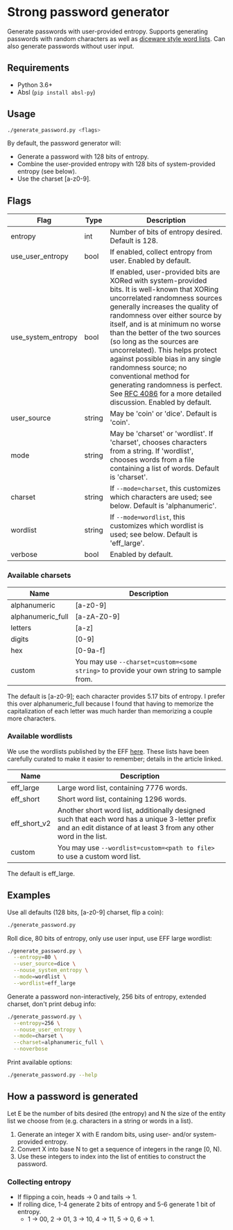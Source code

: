 # Strong password generator

Generate passwords with user-provided entropy. Supports generating passwords with random characters as well as [diceware style word lists](https://xkcd.com/936/). Can also generate passwords without user input.

## Requirements

* Python 3.6+
* Absl (`pip install absl-py`)

## Usage

```sh
./generate_password.py <flags>
```

By default, the password generator will:

* Generate a password with 128 bits of entropy.
* Combine the user-provided entropy with 128 bits of system-provided entropy (see below).
* Use the charset [a-z0-9].

## Flags

Flag | Type | Description
-----|------|------------
entropy | int | Number of bits of entropy desired. Default is 128.
use_user_entropy | bool | If enabled, collect entropy from user. Enabled by default.
use_system_entropy | bool | If enabled, user-provided bits are XORed with system-provided bits. It is well-known that XORing uncorrelated randomness sources generally increases the quality of randomness over either source by itself, and is at minimum no worse than the better of the two sources (so long as the sources are uncorrelated). This helps protect against possible bias in any single randomness source; no conventional method for generating randomness is perfect. See [RFC 4086](https://tools.ietf.org/html/rfc4086#section-5) for a more detailed discussion. Enabled by default.
user_source | string | May be 'coin' or 'dice'. Default is 'coin'.
mode | string | May be 'charset' or 'wordlist'. If 'charset', chooses characters from a string. If 'wordlist', chooses words from a file containing a list of words. Default is 'charset'.
charset | string | If `--mode=charset`, this customizes which characters are used; see below. Default is 'alphanumeric'.
wordlist | string | If `--mode=wordlist`, this customizes which wordlist is used; see below. Default is 'eff_large'.
verbose | bool | Enabled by default.

### Available charsets

Name | Description
-----|------------
alphanumeric | [a-z0-9]
alphanumeric_full | [a-zA-Z0-9]
letters | [a-z]
digits | [0-9]
hex | [0-9a-f]
custom | You may use `--charset=custom=<some string>` to provide your own string to sample from.

The default is [a-z0-9]; each character provides 5.17 bits of entropy. I prefer this over alphanumeric_full because I found that having to memorize the capitalization of each letter was much harder than memorizing a couple more characters.

### Available wordlists

We use the wordlists published by the EFF [here](https://www.eff.org/deeplinks/2016/07/new-wordlists-random-passphrases). These lists have been carefully curated to make it easier to remember; details in the article linked.

Name | Description
-----|------------
eff_large | Large word list, containing 7776 words.
eff_short | Short word list, containing 1296 words.
eff_short_v2 | Another short word list, additionally designed such that each word has a unique 3-letter prefix and an edit distance of at least 3 from any other word in the list.
custom | You may use `--wordlist=custom=<path to file>` to use a custom word list.

The default is eff_large.

## Examples

Use all defaults (128 bits, [a-z0-9] charset, flip a coin):

```sh
./generate_password.py
```

Roll dice, 80 bits of entropy, only use user input, use EFF large wordlist:

```sh
./generate_password.py \
  --entropy=80 \
  --user_source=dice \
  --nouse_system_entropy \
  --mode=wordlist \
  --wordlist=eff_large
```

Generate a password non-interactively, 256 bits of entropy, extended charset, don't print debug info:

```sh
./generate_password.py \
  --entropy=256 \
  --nouse_user_entropy \
  --mode=charset \
  --charset=alphanumeric_full \
  --noverbose
```

Print available options:

```sh
./generate_password.py --help
```

## How a password is generated

Let E be the number of bits desired (the entropy) and N the size of the entity list we choose from (e.g. characters in a string or words in a list).

1. Generate an integer X with E random bits, using user- and/or system-provided entropy.
2. Convert X into base N to get a sequence of integers in the range [0, N).
3. Use these integers to index into the list of entities to construct the password.

### Collecting entropy

* If flipping a coin, heads -> 0 and tails -> 1.
* If rolling dice, 1-4 generate 2 bits of entropy and 5-6 generate 1 bit of entropy.
  * 1 -> 00, 2 -> 01, 3 -> 10, 4 -> 11, 5 -> 0, 6 -> 1.
